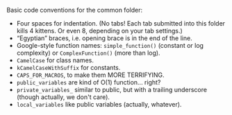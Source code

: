 Basic code conventions for the common folder:

  - Four spaces for indentation. (No tabs! Each tab submitted into this folder kills 4 kittens. Or even 8, depending on your tab settings.)
  - “Egyptian” braces, i.e. opening brace is in the end of the line.
  - Google-style function names: `simple_function()` (constant or log complexity) or `ComplexFunction()` (more than log).
  - `CamelCase` for class names.
  - `kCamelCaseWithSuffix` for constants.
  - `CAPS_FOR_MACROS`, to make them MORE TERRIFYING.
  - `public_variables` are kind of O(1) function... right?
  - `private_variables_` similar to public, but with a trailing underscore (though actually, we don't care).
  - `local_variables` like public variables (actually, whatever).
